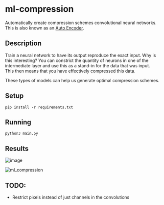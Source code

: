 # ml-compression

Automatically create compression schemes convolutional neural networks. This is also known as an [Auto Encoder](https://en.wikipedia.org/wiki/Autoencoder).

## Description

Train a neural network to have its output reproduce the exact input. Why is this interesting? You can constrict the quantity of neurons in one of the intermediate layer and use this as a stand-in for the data that was input. This then means that you have effectively compressed this data.

These types of models can help us generate optimal compression schemes.

## Setup
```
pip install -r requirements.txt
```

## Running
```
python3 main.py
```

## Results

![image](https://github.com/user-attachments/assets/86069543-ec8c-46b8-a559-116e5f2c77b4)

![ml_compression](https://github.com/user-attachments/assets/6fb1696b-4d7a-466c-be76-0b2768cbd645)

## TODO:
- Restrict pixels instead of just channels in the convolutions
